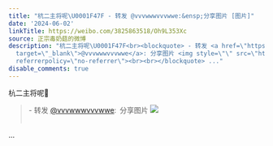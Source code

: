 ```yaml
---
title: "杭二主将呢\U0001F47F - 转发 @vvvwwwvvvwwe:&ensp;分享图片 [图片]"
date: '2024-06-02'
linkTitle: https://weibo.com/3825863518/Oh9L353Xc
source: 正宗毒奶菇的微博
description: "杭二主将呢\U0001F47F<br><blockquote> - 转发 <a href=\"https://weibo.com/7590238971\"
  target=\"_blank\">@vvvwwwvvvwwe</a>: 分享图片 <img style=\"\" src=\"https://tvax4.sinaimg.cn/large/008hFRTdly1hqb6wbou4hj30t16qlx6p.jpg\"
  referrerpolicy=\"no-referrer\"><br><br></blockquote> ..."
disable_comments: true
---
```

杭二主将呢👿<br><blockquote> - 转发 <a href="https://weibo.com/7590238971" target="_blank">@vvvwwwvvvwwe</a>: 分享图片 <img style="" src="https://tvax4.sinaimg.cn/large/008hFRTdly1hqb6wbou4hj30t16qlx6p.jpg" referrerpolicy="no-referrer"><br><br></blockquote> ...
